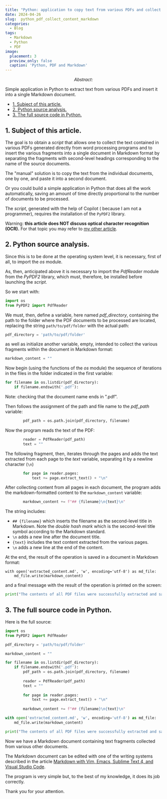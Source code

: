 ```yaml
---
title: "Python: application to copy text from various PDFs and collect it into a single document in Markdown format."
date: 2024-04-26
slug:  python_pdf_collect_content_markdown
categories:
  - Blog
tags:
  - Markdown
  - Python
  - PDF
image:
  placement: 3
  preview_only: false 
  caption: 'Python, PDF and Markdown'
---
```



<p align="center">
  <i>Abstract:</i>
</p>

Simple application in Python to extract text from various PDFs and insert it into a single Markdown document.


- [1. Subject of this article.](#1-subject-of-this-article)
- [2. Python source analysis.](#2-python-source-analysis)
- [3. The full source code in Python.](#3-the-full-source-code-in-python)

## 1\. Subject of this article.

The goal is to obtain a *script* that allows one to collect the text contained in various PDFs generated directly from word processing programs and to insert the various fragments into a single document in Markdown format by separating the  fragments with second-level headings corresponding to the name of the source documents.

The "manual" solution is to copy the text from the individual documents, one by one, and paste it into a second document.

Or you could build a simple application in Python that does all the work automatically, saving an amount of time directly proportional to the number of documents to be processed.

The *script*, generated with the help of Copilot ( because I am not a programmer), requires the installation of the `PyPDF2` library.

Warning: **this article does NOT discuss optical character recognition (OCR).** For that topic you may refer to [my other article](https://francopasut.netlify.app/post/ocr_linux_tesseract/).

## 2\. Python source analysis.

Since this is to be done at the operating system level, it is necessary, first of all, to import the *os* module.

As, then, anticipated above it is necessary to import the *PdfReader* module from the *PyPDF2* library, which must, therefore, be installed before launching the *script*.

So we start with:

```python
import os
from PyPDF2 import PdfReader
```

We must, then, define a variable, here named *pdf_directory*, containing the path to the folder where the PDF documents to be processed are located, replacing the string `path/to/pdf/folder` with the actual path:


```python
pdf_directory = 'path/to/pdf/folder'
```

as well as initialize another variable, empty, intended to collect the various fragments within the document in Markdown format:

```python
markdown_content = ""
```

Now begin (using the functions of the *os* module) the sequence of iterations in the files in the folder indicated in the first variable:

```python
for filename in os.listdir(pdf_directory):
    if filename.endswith('.pdf'):
```

Note: checking that the document name ends in ".pdf".

Then follows the assignment of the path and file name to the *pdf_path* variable:

```python
        pdf_path = os.path.join(pdf_directory, filename)
```

Now the program reads the text of the PDF:

```python
        reader = PdfReader(pdf_path)
        text = ""
```

The following fragment, then, iterates through the pages and adds the text extracted from each page to the *text* variable, separating it by a newline character (`\n`)

```python
        for page in reader.pages:
            text += page.extract_text() + "\n"
```

After collecting content from all pages in each document, the program adds the markdown-formatted content to the `markdown_content` variable:

```python
        markdown_content += f"## {filename}\n{text}\n"
```

The string includes:

- `## {filename}` which inserts the filename as the second-level title in Markdown. Note the *double hash mark* which is the second-level title symbol according to the Markdown standard.
- `\n` adds a new line after the document title.
- `{text}` includes the text content extracted from the various pages.
- `\n` adds a new line at the end of the content.

At the end, the result of the operation is saved in a document in Markdown format:

```path
with open('extracted_content.md', 'w', encoding='utf-8') as md_file:
    md_file.write(markdown_content)
```

and a final message with the result of the operation is printed on the screen:

```python
print("The contents of all PDF files were successfully extracted and saved in extracted_content.md")
```

## 3\. The full source code in Python.

Here is the full source:

```python
import os
from PyPDF2 import PdfReader

pdf_directory = 'path/to/pdf/folder'

markdown_content = ""

for filename in os.listdir(pdf_directory):
    if filename.endswith('.pdf'):
        pdf_path = os.path.join(pdf_directory, filename)
        
        reader = PdfReader(pdf_path)
        text = ""
        
        for page in reader.pages:
            text += page.extract_text() + "\n"
        
        markdown_content += f"## {filename}\n{text}\n"

with open('extracted_content.md', 'w', encoding='utf-8') as md_file:
    md_file.write(markdown_content)

print("The contents of all PDF files were successfully extracted and saved in extracted_content.md")
```

Now we have a Markdown document containing text fragments collected from various other documents. 

The Markdown document can be edited with one of the writing systems described in the article [Markdown with Vim, Emacs, Sublime Text 4, and Visual Studio Code](https://francopasut.netlify.app/post/markdown-vim-emacs-sublime-vscode/).

The program is very simple but, to the best of my knowledge, it does its job correctly. 

Thank you for your attention.
